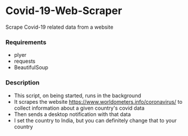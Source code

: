 # Covid-19-Web-Scraper
Scrape Covid-19 related data from a website

### Requirements
* plyer
* requests
* BeautifulSoup

### Description
* This script, on being started, runs in the background
* It scrapes the website https://www.worldometers.info/coronavirus/ to collect information about a given country's covid data
* Then sends a desktop notification with that data
* I set the country to India, but you can definitely change that to your country
